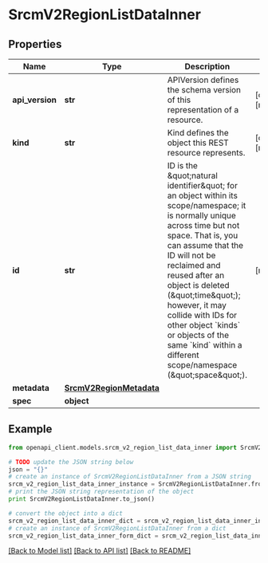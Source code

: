 # SrcmV2RegionListDataInner


## Properties
Name | Type | Description | Notes
------------ | ------------- | ------------- | -------------
**api_version** | **str** | APIVersion defines the schema version of this representation of a resource. | [optional] [readonly] 
**kind** | **str** | Kind defines the object this REST resource represents. | [optional] [readonly] 
**id** | **str** | ID is the \&quot;natural identifier\&quot; for an object within its scope/namespace; it is normally unique across time but not space. That is, you can assume that the ID will not be reclaimed and reused after an object is deleted (\&quot;time\&quot;); however, it may collide with IDs for other object &#x60;kinds&#x60; or objects of the same &#x60;kind&#x60; within a different scope/namespace (\&quot;space\&quot;). | [readonly] 
**metadata** | [**SrcmV2RegionMetadata**](SrcmV2RegionMetadata.md) |  | 
**spec** | **object** |  | 

## Example

```python
from openapi_client.models.srcm_v2_region_list_data_inner import SrcmV2RegionListDataInner

# TODO update the JSON string below
json = "{}"
# create an instance of SrcmV2RegionListDataInner from a JSON string
srcm_v2_region_list_data_inner_instance = SrcmV2RegionListDataInner.from_json(json)
# print the JSON string representation of the object
print SrcmV2RegionListDataInner.to_json()

# convert the object into a dict
srcm_v2_region_list_data_inner_dict = srcm_v2_region_list_data_inner_instance.to_dict()
# create an instance of SrcmV2RegionListDataInner from a dict
srcm_v2_region_list_data_inner_form_dict = srcm_v2_region_list_data_inner.from_dict(srcm_v2_region_list_data_inner_dict)
```
[[Back to Model list]](../ccloud/README.md#documentation-for-models) [[Back to API list]](../ccloud/README.md#documentation-for-api-endpoints) [[Back to README]](../ccloud/README.md)


